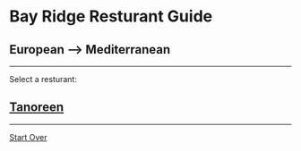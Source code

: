 # Bay Ridge Resturant Guide 
## European --> Mediterranean
---
Select a resturant: 
## [Tanoreen](https://tanoreen.com/)
---
[Start Over](../../home.md)